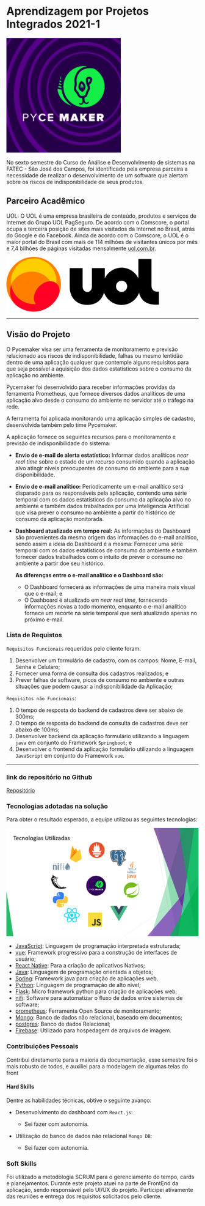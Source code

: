 # Aprendizagem por Projetos Integrados 2021-1
<img src="API 2022-1 Pycemaker/img_API6/PYCEMAKER_LOGO.png" width="300"/>

No sexto semestre do Curso de Análise e Desenvolvimento de sistemas na FATEC - São José dos Campos, foi identificado pela empresa parceira a necessidade de realizar o desenvolvimento de um software que alertam sobre os riscos de indisponibilidade de seus produtos.

## Parceiro Acadêmico
UOL: O UOL é uma empresa brasileira de conteúdo, produtos e serviços de Internet do Grupo UOL PagSeguro. De acordo com o Comscore, o portal ocupa a terceira posição de sites mais visitados da Internet no Brasil, atrás do Google e do Facebook. Ainda de acordo com o Comscore, o UOL é o maior portal do Brasil com mais de 114 milhões de visitantes únicos por mês e 7,4 bilhões de páginas visitadas mensalmente [uol.com.br](https://www.uol.com.br/).

<img src="API 2022-1 Pycemaker/img_API6/UOL_LOGO.png" width="400"/>

***

## Visão do Projeto

O Pycemaker visa ser uma ferramenta de monitoramento e previsão relacionado aos riscos de indisponibilidade, falhas ou mesmo lentidão dentro de uma aplicação qualquer que contemple alguns requisitos para que seja possível a aquisição dos dados estatísticos sobre o consumo da aplicação no ambiente.

Pycemaker foi desenvolvido para receber informações providas da ferramenta Prometheus, que fornece diversos dados analíticos de uma aplicação alvo desde o consumo do ambiente no servidor até o tráfego na rede.

A ferramenta foi aplicada monitorando uma aplicação simples de cadastro, desenvolvida também pelo time Pycemaker. 

A aplicação fornece os seguintes recursos para o monitoramento e previsão de indisponibilidade do sistema:
- **Envio de e-mail de alerta estatístico:** Informar dados analíticos *near real time* sobre o estado de um recurso consumido quando a aplicação alvo atingir níveis preocupantes de consumo do ambiente para a sua disponibilidade.
- **Envio de e-mail analítico:** Periodicamente um e-mail analítico será disparado para os responsáveis pela aplicação, contendo uma série temporal com os dados estatísticos do consumo da aplicação alvo no ambiente e também dados trabalhados por uma Inteligencia Artificial que visa prever o consumo no ambiente a partir do histórico de consumo da aplicação monitorada.  
- **Dashboard atualizado em tempo real:** As informações do Dashboard são provenientes da mesma origem das informações do e-mail analítico, sendo assim a ideia do Dashboard é a mesma: Fornecer uma série temporal com os dados estatísticos de consumo do ambiente e também fornecer dados trabalhados com o intuito de prever o consumo no ambiente a partir doe seu histórico. 

    **As diferenças entre o e-mail analítico e o Dashboard são:** 
    - O Dashboard fornecerá as informações de uma maneira mais visual que o e-mail; e
    - O Dashboard é atualizado em *near real time*, fornecendo informações novas a todo momento, enquanto o e-mail analítico fornece um recorte na série temporal que será atualizado apenas no próximo e-mail.

### Lista de Requistos 

`Requisitos Funcionais` requeridos pelo cliente foram:
1. Desenvolver um formulário de cadastro, com os campos: Nome, E-mail, Senha e Celularo; 
2. Fornecer uma forma de consulta dos cadastros realizados; e
3. Prever falhas de software, picos de consumo no ambiente e outras situações que podem causar a indisponibilidade da Aplicação;

`Requisitos não Funcionais`:
1. O tempo de resposta do backend de cadastros deve ser abaixo de 300ms;
2. O tempo de resposta do backend de consulta de cadastros deve ser abaixo de 100ms;
3. Desenvolver backend da aplicação formulário utilizando a linguagem `java` em conjunto do Framework `Springboot`; e
4. Desenvolver o frontend da aplicação formulário utilizando a linguagem `JavaScript` em conjunto do Framework `vue`.
***

### link do repositório no Github
[Repositório](https://github.com/pycemaker)

### Tecnologias adotadas na solução
Para obter o resultado esperado, a equipe utilizou as seguintes tecnologias:

<img src="API 2022-1 Pycemaker/img_API6/TECNOLOGIAS_PYCEMAKER.png"/>

- [JavaScript](https://www.javascript.com): Linguagem de programação interpretada estruturada;
- [vue](https://br.vuejs.org/): Framework progressivo para a construção de interfaces de usuário;
- [React Native](https://reactnative.dev/): Para a criação de aplicativos Nativos;
- [Java](https://www.oracle.com/java/): Linguagem de programação orientada a objetos;
- [Spring](https://spring.io/): Framework java para criação de aplicações web.
- [Python](https://www.python.org/): Linguagem de programação de alto nível;
- [Flask](https://flask.palletsprojects.com/): Micro framework python para criação de aplicações web;
- [nifi](https://nifi.apache.org/): Software para automatizar o fluxo de dados entre sistemas de software;
- [prometheus](https://prometheus.io/): Ferramenta Open Source de monitoramento;
- [Mongo](https://www.mongodb.com/): Banco de dados não relacional, baseado em documentos;
- [postgres](https://www.postgresql.org/): Banco de dados Relacional;
- [Firebase](https://firebase.google.com/): Utilizado para hospedagem de arquivos de imagem.

### Contribuições Pessoais
Contribui diretamente para a maioria da documentação, esse semestre foi o mais robusto de todos, e auxiliei para a modelagem de algumas telas do front

#### Hard Skills
Dentre as habilidades técnicas, obtive o seguinte avanço:

- Desenvolvimento do dashboard com `React.js`:
    - Sei fazer com autonomia.

- Utilização do banco de dados não relacional `Mongo DB`:
    - Sei fazer com autonomia.

### Soft Skills
Foi utilizado a metodologia SCRUM para o gerenciamento do tempo, cards e planejamentos.
Durante este projeto atuei na parte de FrontEnd da aplicação, sendo responsável pelo UI/UX do projeto. 
Participei ativamente das reuniões e entrega dos requisitos solicitados pelo cliente.
